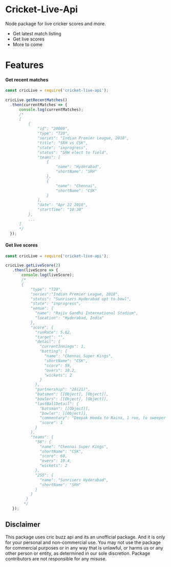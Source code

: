 # Cricket-Live-Api

Node package for live cricker scores and more.

  - Get latest match listing
  - Get live scores
  - More to come

# Features

#### Get recent matches
  ```javascript
  const cricLive = require('cricket-live-api');
    
cricLive.getRecentMatches()
    .then(currentMatches => {
        console.log(currentMatches);
        /*
        [ 
            {
                "id": "20080",
                "type": "T20",
                "series": "Indian Premier League, 2018",
                "title": "SRH vs CSK",
                "state": "inprogress",
                "status": "SRH elect to field",
                "teams": [
                    {
                        "name": "Hyderabad",
                        "shortName": "SRH"
                    },
                    {
                        "name": "Chennai",
                        "shortName": "CSK"
                    }
                ],
                "date": "Apr 22 2018",
                "startTime": "10:30"
            },
            ...
        ] 
        */
    });
  ```
  
 #### Get live scores
 
 ```javascript
const cricLive = require('cricket-live-api');
    
cricLive.getLiveScore(2)
    .then(liveScore => {
        console.log(liveScore);
        /*
        {
            "type": "T20",
            "series":"Indian Premier League, 2018",
            "status": "Sunrisers Hyderabad opt to bowl",
            "state": "inprogress",
            "venue": {
              "name": "Rajiv Gandhi International Stadium",
              "location": "Hyderabad, India"
            },
            "score": {
              "runRate": 5.62,
              "target": "",
              "detail": {
                "currentInnings": 1,
                "batting": {
                  "name": "Chennai Super Kings",
                  "shortName": "CSK",
                  "score": 59,
                  "overs": 10.2,
                  "wickets": 2
                }
              },
              "partnership": "28(21)",
              "batsmen": [[Object], [Object]],
              "bowlers": [[Object], [Object]],
              "lastBallDetail": {
                "batsman": [[Object]],
                "bowler": [[Object]],
                "commentary": "Deepak Hooda to Raina, 1 run, to sweeper cover",
                "score": 1
              }
            },
            "teams": {
              "58": {
                "name": "Chennai Super Kings",
                "shortName": "CSK",
                "score": 60,
                "overs": 10.4,
                "wickets": 2
              },
              "255": {
                "name": "Sunrisers Hyderabad",
                "shortName": "SRH"
              }
            }
          }
         */
    });
 ```
 
 ## Disclaimer
 
This package uses cric buzz api and its an unofficial package. And it is only for your personal and non-commercial use. You may not use the package for commercial purposes or in any way that is unlawful, or harms us or any other person or entity, as determined in our sole discretion. Package contributors are not responsible for any misuse.
 
 